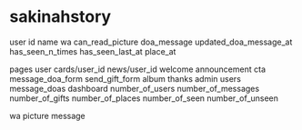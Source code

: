 # sakinahstory

user
  id
  name
  wa
  can_read_picture
  doa_message
  updated_doa_message_at
  has_seen_n_times
  has_seen_last_at
  place_at

pages
  user
    cards/user_id
    news/user_id
      welcome
      announcement
      cta
        message_doa_form
        send_gift_form
      album
      thanks
  admin
    users
    message_doas
  dashboard
    number_of_users
    number_of_messages
    number_of_gifts
    number_of_places
    number_of_seen
    number_of_unseen

wa
  picture
  message